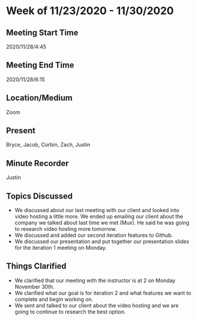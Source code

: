 # Week of 11/23/2020 - 11/30/2020

## Meeting Start Time

2020/11/28/4:45

## Meeting End Time

2020/11/28/6:15

## Location/Medium

Zoom

## Present

Bryce, Jacob, Corbin, Zach, Justin

## Minute Recorder

Justin

## Topics Discussed
- We discussed about our last meeting with our client and looked into video hosting a little more. We ended up emailing our client about the company we talked about last time 
we met (Mux). He said he was going to research video hosting more tomorrow. 
- We discussed and added our second iteration features to Github.
- We discussed our presentation and put together our presentation slides for the iteration 1 meeting on Monday. 

## Things Clarified
- We clarified that our meeting with the instructor is at 2 on Monday November 30th. 
- We clarified what our goal is for iteration 2 and what features we want to complete and begin working on.
- We sent and talked to our client about the video hosting and we are going to continue to research the best option. 
